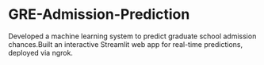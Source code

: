 # GRE-Admission-Prediction
Developed a machine learning system to predict graduate school admission chances.Built an interactive Streamlit web app for real-time predictions, deployed via ngrok. 
